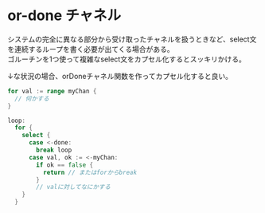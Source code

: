 # or-done チャネル
システムの完全に異なる部分から受け取ったチャネルを扱うときなど、select文を連続するループを書く必要が出てくる場合がある。  
ゴルーチンを1つ使って複雑なselect文をカプセル化するとスッキリかける。

↓な状況の場合、orDoneチャネル関数を作ってカプセル化すると良い。
```go
for val := range myChan {
  // 何かする
}

loop:
  for {
    select {
      case <-done:
        break loop
      case val, ok := <-myChan:
        if ok == false {
          return // またはforからbreak
        }
        // valに対してなにかする
    }
  }
```

